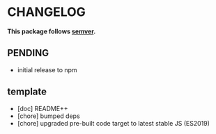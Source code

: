 # CHANGELOG
**This package follows [semver](https://semver.org/).**

## PENDING
* initial release to npm

## template
* [doc] README++
* [chore] bumped deps
* [chore] upgraded pre-built code target to latest stable JS (ES2019)
